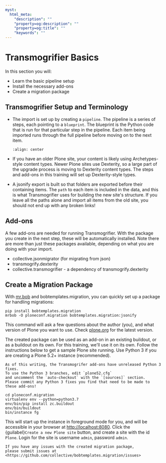 ```yaml
---
myst:
  html_meta:
    "description": ""
    "property=og:description": ""
    "property=og:title": ""
    "keywords": ""
---
```


# Transmogrifier Basics

In this section you will:

- Learn the basic pipeline setup
- Install the necessary add-ons
- Create a migration package

## Transmogrifier Setup and Terminology

- The import is set up by creating a `pipeline`.
  The pipeline is a series of steps, each pointing to a `blueprint`.
  The blueprint is the Python code that is run for that particular step in the pipeline.
  Each item being imported runs through the full pipeline before moving on to the next item.

  ```{image} ../transmogrifier/_static/pipeline.gif
  :align: center
  ```

- If you have an older Plone site, your content is likely using Archetypes-style content types.
  Newer Plone sites use Dexterity, so a large part of the upgrade process is moving to Dexterity content types.
  The steps and add-ons in this training will set up Dexterity-style types.

- A jsonify export is built so that folders are exported before their containing items.
  The `path` to each item is included in the data,
  and this is what Transmogrifier uses for building the new site's structure.
  If you leave all the paths alone and import all items from the old site,
  you should not end up with any broken links!

## Add-ons

A few add-ons are needed for running Transmogrifier.
With the package you create in the next step, these will be automatically installed.
Note there are more than just these packages available,
depending on what you are doing with your import.

- collective.jsonmigrator (for migrating from json)
- transmogrify.dexterity
- collective.transmogrifier - a dependency of transmogrify.dexterity

## Create a Migration Package

With [mr.bob](https://mrbob.readthedocs.io/en/latest/) and bobtemplates.migration,
you can quickly set up a package for handling migrations:

```console
pip install bobtemplates.migration
mrbob -O ploneconf.migration bobtemplates.migration:jsonify
```

This command will ask a few questions about the author (you),
and what version of Plone you want to use.
Check [plone.org](https://plone.org) for the latest version.

The created package can be used as an add-on in an existing buildout,
or as a buildout on its own.
For this training, we'll use it on its own.
Follow the instructions below to get a sample Plone site running.
Use Python 3 if you are creating a Plone 5.2+ instance (recommended).

```{note}
As of this writing, the Transmogrifer add-ons have unreleased Python 3 fixes.
To use the Python 3 branches, edit `plone52.cfg`
and uncomment the `auto-checkout` with the `[sources]` section.
Please commit any Python 3 fixes you find that need to be made to these add-ons!
```

```console
cd ploneconf.migration
virtualenv env --python=python3.7
env/bin/pip install zc.buildout
env/bin/buildout
bin/instance fg
```

This will start up the instance in foreground mode for you,
and will be accessible in your browser at <http://localhost:8080>.
Click the {guilabel}`Create a new Plone site` button, and create a site with the id `Plone`.
Login for the site is username `admin`, password `admin`.

```{note}
If you have any issues with the created migration package,
please submit issues at <https://github.com/collective/bobtemplates.migration/issues>
```
